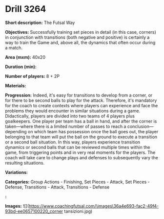 # Drill 3264

**Short description:**
The Futsal Way

**Objectives:**
Successfully training set pieces in detail (in this case, corners) in conjunction with transitions (both negative and positive) is certainly a way to train the Game and, above all, the dynamics that often occur during a match.

**Area (mxm):**
40x20

**Duration (min):**


**Number of players:**
8 + 2P

**Materials:**


**Progression:**
Indeed, it's easy for transitions to develop from a corner, or for there to be second balls to play for the attack. Therefore, it's mandatory for the coach to create contexts where players can experience and face the problems they would encounter in similar situations during a game. Didactically, players are divided into two teams of 4 players plus goalkeepers. One player per team has a ball in hand, and after the corner is taken—where there is a limited number of passes to reach a conclusion—depending on which team has possession once the ball goes out, the player belonging to that team will put the ball on the ground to execute a transition or a second ball situation. In this way, players experience transition dynamics or second balls that can be reviewed multiple times within the game, from triggering points and in very real moments for the players. The coach will take care to change plays and defenses to subsequently vary the resulting situations.

**Variations:**


**Categories:**
Group Actions - Finishing, Set Pieces - Attack, Set Pieces - Defense, Transitions - Attack, Transitions - Defense

**:**


**Images:**
![](https://www.coachingfutsal.com/\images\36a4e693-fac2-49f4-93bd-ee0657100220_corner tansizioni.jpg)


